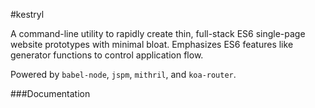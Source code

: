 #kestryl

A command-line utility to rapidly create thin, full-stack ES6 single-page website prototypes with minimal bloat. Emphasizes ES6 features like generator functions to control application flow.

Powered by `babel-node`, `jspm`, `mithril`, and `koa-router`.

###Documentation


